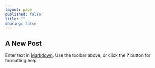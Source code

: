 ```yaml
---
layout: page
published: false
title: ""
sharing: false
---
```


## A New Post

Enter text in [Markdown](http://daringfireball.net/projects/markdown/). Use the toolbar above, or click the **?** button for formatting help.
